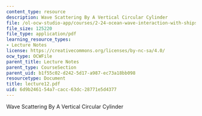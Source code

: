 ```yaml
---
content_type: resource
description: Wave Scattering By A Vertical Circular Cylinder
file: /ol-ocw-studio-app/courses/2-24-ocean-wave-interaction-with-ships-and-offshore-energy-systems-13-022-spring-2002/6d9b246154a7cacc63dc28771e5d4377_lecture12.pdf
file_size: 125220
file_type: application/pdf
learning_resource_types:
- Lecture Notes
license: https://creativecommons.org/licenses/by-nc-sa/4.0/
ocw_type: OCWFile
parent_title: Lecture Notes
parent_type: CourseSection
parent_uid: b1f55c02-d242-5d17-a987-ec73a18bb098
resourcetype: Document
title: lecture12.pdf
uid: 6d9b2461-54a7-cacc-63dc-28771e5d4377
---
```

Wave Scattering By A Vertical Circular Cylinder